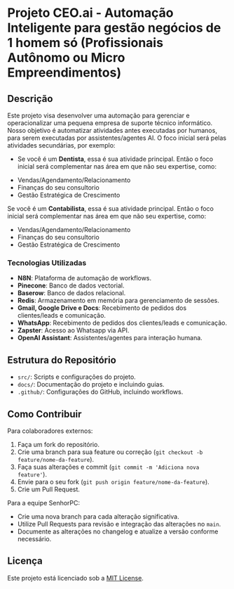 # Projeto CEO.ai - Automação Inteligente para gestão  negócios de 1 homem só (Profissionais Autônomo ou Micro Empreendimentos)

## Descrição

Este projeto visa desenvolver uma automação para gerenciar e operacionalizar uma pequena empresa de suporte técnico informático.
Nosso objetivo é automatizar atividades antes executadas por humanos, para serem executadas por assistentes/agentes AI.
O foco inicial será pelas atividades secundárias, por exemplo:

- Se você é um **Dentista**, essa é sua atividade principal. Então o foco inicial será complementar nas área em que não seu expertise, como:
* Vendas/Agendamento/Relacionamento
* Finanças do seu consultorio
* Gestão Estratégica de Crescimento

Se você é um **Contabilista**, essa é sua atividade principal. Então o foco inicial será complementar nas área em que não seu expertise, como:
* Vendas/Agendamento/Relacionamento
* Finanças do seu consultorio
* Gestão Estratégica de Crescimento


### Tecnologias Utilizadas

- **N8N**: Plataforma de automação de workflows.
- **Pinecone**: Banco de dados vectorial.
- **Baserow**: Banco de dados relacional.
- **Redis**: Armazenamento em memória para gerenciamento de sessões.
- **Gmail, Google Drive e Docs**: Recebimento de pedidos dos clientes/leads e comunicação.
- **WhatsApp**: Recebimento de pedidos dos clientes/leads e comunicação.
- **Zapster**: Acesso ao Whatsapp via API.
- **OpenAI Assistant**: Assistentes/agentes para interação humana.

## Estrutura do Repositório

- `src/`: Scripts e configurações do projeto.
- `docs/`: Documentação do projeto e incluindo guias.
- `.github/`: Configurações do GitHub, incluindo workflows.

## Como Contribuir

Para colaboradores externos:

1. Faça um fork do repositório.
2. Crie uma branch para sua feature ou correção (`git checkout -b feature/nome-da-feature`).
3. Faça suas alterações e commit (`git commit -m 'Adiciona nova feature'`).
4. Envie para o seu fork (`git push origin feature/nome-da-feature`).
5. Crie um Pull Request.

Para a equipe SenhorPC:

- Crie uma nova branch para cada alteração significativa.
- Utilize Pull Requests para revisão e integração das alterações no `main`.
- Documente as alterações no changelog e atualize a versão conforme necessário.

## Licença

Este projeto está licenciado sob a [MIT License](LICENSE).
